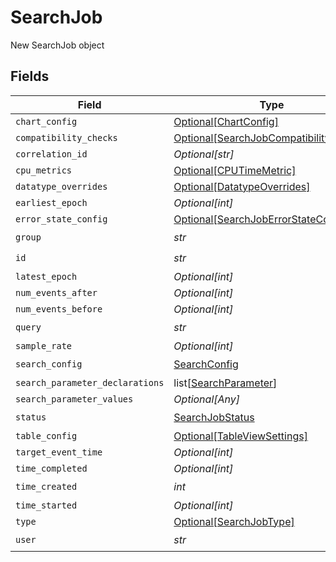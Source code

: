 # SearchJob

New SearchJob object


## Fields

| Field                                                                                         | Type                                                                                          | Required                                                                                      | Description                                                                                   |
| --------------------------------------------------------------------------------------------- | --------------------------------------------------------------------------------------------- | --------------------------------------------------------------------------------------------- | --------------------------------------------------------------------------------------------- |
| `chart_config`                                                                                | [Optional[ChartConfig]](../../models/shared/chartconfig.md)                                   | :heavy_minus_sign:                                                                            | N/A                                                                                           |
| `compatibility_checks`                                                                        | [Optional[SearchJobCompatibilityChecks]](../../models/shared/searchjobcompatibilitychecks.md) | :heavy_minus_sign:                                                                            | N/A                                                                                           |
| `correlation_id`                                                                              | *Optional[str]*                                                                               | :heavy_minus_sign:                                                                            | N/A                                                                                           |
| `cpu_metrics`                                                                                 | [Optional[CPUTimeMetric]](../../models/shared/cputimemetric.md)                               | :heavy_minus_sign:                                                                            | N/A                                                                                           |
| `datatype_overrides`                                                                          | [Optional[DatatypeOverrides]](../../models/shared/datatypeoverrides.md)                       | :heavy_minus_sign:                                                                            | N/A                                                                                           |
| `earliest_epoch`                                                                              | *Optional[int]*                                                                               | :heavy_minus_sign:                                                                            | N/A                                                                                           |
| `error_state_config`                                                                          | [Optional[SearchJobErrorStateConfig]](../../models/shared/searchjoberrorstateconfig.md)       | :heavy_minus_sign:                                                                            | N/A                                                                                           |
| `group`                                                                                       | *str*                                                                                         | :heavy_check_mark:                                                                            | N/A                                                                                           |
| `id`                                                                                          | *str*                                                                                         | :heavy_check_mark:                                                                            | N/A                                                                                           |
| `latest_epoch`                                                                                | *Optional[int]*                                                                               | :heavy_minus_sign:                                                                            | N/A                                                                                           |
| `num_events_after`                                                                            | *Optional[int]*                                                                               | :heavy_minus_sign:                                                                            | N/A                                                                                           |
| `num_events_before`                                                                           | *Optional[int]*                                                                               | :heavy_minus_sign:                                                                            | N/A                                                                                           |
| `query`                                                                                       | *str*                                                                                         | :heavy_check_mark:                                                                            | N/A                                                                                           |
| `sample_rate`                                                                                 | *Optional[int]*                                                                               | :heavy_minus_sign:                                                                            | N/A                                                                                           |
| `search_config`                                                                               | [SearchConfig](../../models/shared/searchconfig.md)                                           | :heavy_check_mark:                                                                            | N/A                                                                                           |
| `search_parameter_declarations`                                                               | list[[SearchParameter](../../models/shared/searchparameter.md)]                               | :heavy_minus_sign:                                                                            | N/A                                                                                           |
| `search_parameter_values`                                                                     | *Optional[Any]*                                                                               | :heavy_minus_sign:                                                                            | N/A                                                                                           |
| `status`                                                                                      | [SearchJobStatus](../../models/shared/searchjobstatus.md)                                     | :heavy_check_mark:                                                                            | N/A                                                                                           |
| `table_config`                                                                                | [Optional[TableViewSettings]](../../models/shared/tableviewsettings.md)                       | :heavy_minus_sign:                                                                            | N/A                                                                                           |
| `target_event_time`                                                                           | *Optional[int]*                                                                               | :heavy_minus_sign:                                                                            | N/A                                                                                           |
| `time_completed`                                                                              | *Optional[int]*                                                                               | :heavy_minus_sign:                                                                            | N/A                                                                                           |
| `time_created`                                                                                | *int*                                                                                         | :heavy_check_mark:                                                                            | N/A                                                                                           |
| `time_started`                                                                                | *Optional[int]*                                                                               | :heavy_minus_sign:                                                                            | N/A                                                                                           |
| `type`                                                                                        | [Optional[SearchJobType]](../../models/shared/searchjobtype.md)                               | :heavy_minus_sign:                                                                            | N/A                                                                                           |
| `user`                                                                                        | *str*                                                                                         | :heavy_check_mark:                                                                            | N/A                                                                                           |